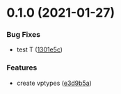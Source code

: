 # 0.1.0 (2021-01-27)


### Bug Fixes

* test T ([1301e5c](https://github.com/JasKang/vptypes/commit/1301e5c2629a82e42ec51bee0b341fe09a1b095a))


### Features

* create vptypes ([e3d9b5a](https://github.com/JasKang/vptypes/commit/e3d9b5a408481c07ade29afb943901da07c22734))

